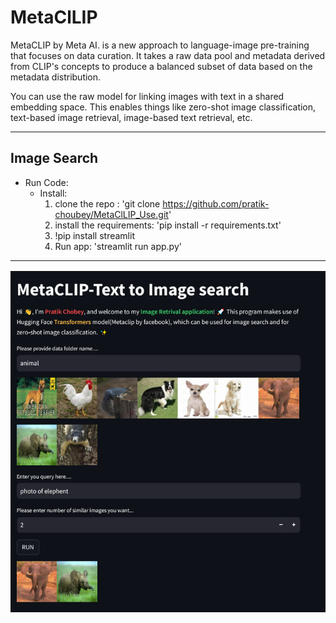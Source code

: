 # MetaClLIP
MetaCLIP by Meta AI. is a new approach to language-image pre-training that focuses on data curation. It takes a raw data pool and metadata derived from CLIP's concepts to produce a balanced subset of data based on the metadata distribution.

You can use the raw model for linking images with text in a shared embedding space. This enables things like zero-shot image classification, text-based image retrieval, image-based text retrieval, etc.

---

## Image Search

* Run Code:
  * Install:
    1. clone the repo :
       'git clone https://github.com/pratik-choubey/MetaClLIP_Use.git'
    2. install the requirements: 'pip install -r requirements.txt'
    3. !pip install streamlit
    4. Run app:
       'streamlit run app.py'
---
<img width="800" alt="sc" src="ss.png">
